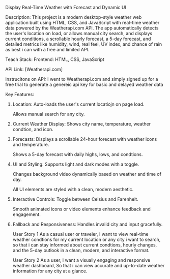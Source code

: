 Display Real-Time Weather with Forecast and Dynamic UI

Description:
This project is a modern desktop-style weather web application built using HTML, CSS, and JavaScript with real-time weather data powered by the Weatherapi.com API. The app automatically detects the user's location on load, or allows manual city search, and displays current conditions, a scrollable hourly forecast, a 5-day forecast, and detailed metrics like humidity, wind, real feel, UV index, and chance of rain as best i can with a free and limited API.

Teach Stack:
Frontend: HTML, CSS, JavaScript

API Link: [Weatherapi.com]

Instrucitons on API: I went to Weatherapi.com and simply signed up for a free trial to generate a genereic api key for basic and delayed weather data


Key Features:
1. Location:
    Auto-loads the user's current locatiojn on page load.

    Allows manual search for any city.

2. Current Weather Display:
    Shows city name, temperature, weather condtion, and icon.

3. Forecasts: 
    Displays a scrollable 24-hour forecast with weather icons and temperature.

    Shows a 5-day forecast with daily highs, lows, and condtions.

4. UI and Styling:
    Supports light and dark modes with a toggle.

    Changes background video dynamically based on weather and time of day.

    All UI elements are styled with a clean, modern aesthetic.

5. Interactive Controls:
    Toggle between Celsius and Farenheit.

    Smooth animated icons or video elements enhance feedback and engagement.

6. Fallback and Responsiveness:
    Handles invalid city and input gracefully.

    User Story 1
As a casual user or traveler,
I want to view real-time weather condtions for my current location or any city i want to search, so that i can stay informed about current condtions, hourly changes, and the 5-day outlook in a clean, modern, and interactive format.

    User Story 2
As a user,
I want a visually engaging and responsive weather dashboard,
So that i can view accurate and up-to-date weather information for any city at a glance.
